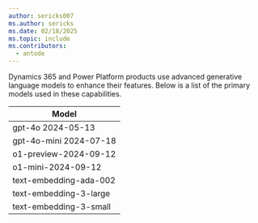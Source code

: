 ```yaml
---
author: sericks007
ms.author: sericks
ms.date: 02/18/2025
ms.topic: include
ms.contributors:
  - antode
---
```


Dynamics 365 and Power Platform products use advanced generative language models to enhance their features. Below is a list of the primary models used in these capabilities.

|Model|
|--|
|gpt-4o 2024-05-13|
|gpt-4o-mini  2024-07-18|
|o1-preview-2024-09-12|
|o1-mini-2024-09-12|
|text-embedding-ada-002|
|text-embedding-3-large|
|text-embedding-3-small|
